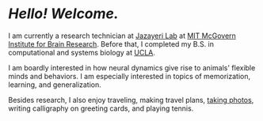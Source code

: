 # *Hello! Welcome.*

I am currently a research technician at [Jazayeri Lab](http://jazlab.org) at [MIT McGovern Institute for Brain Research](https://mcgovern.mit.edu/). Before that, I completed my B.S. in computational and systems biology at [UCLA](https://www.ucla.edu/).

I am boardly interested in how neural dynamics give rise to animals' flexible minds and behaviors. I am especially interested in topics of memorization, learning, and generalization.

Besides research, I also enjoy traveling, making travel plans, [taking photos](https://photos.app.goo.gl/N9PXKGZJmQzVzKk39), writing calligraphy on greeting cards, and playing tennis.
